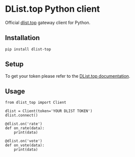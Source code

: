 # DList.top Python client
Official [dlist.top](https://dlist.top) gateway client for Python.


## Installation

`pip install dlist-top`

## Setup

To get your token please refer to the [DList.top documentation](https://github.com/dlist-top/docs/wiki/Getting-started).


## Usage

```
from dlist_top import Client

dlist = Client(token='YOUR DLIST TOKEN')
dlist.connect()

@dlist.on('rate')
def on_rate(data):
    print(data)
    
@dlist.on('vote')
def on_vote(data):
    print(data)
```